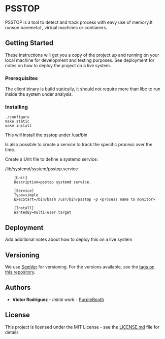 # PSSTOP

PSSTOP is a tool to detect and track process with eavy use of memory.It runson
baremetal , virtual machines or contianers.

## Getting Started

These instructions will get you a copy of the project up and running on your
local machine for development and testing purposes. See deployment for notes on
how to deploy the project on a live system.

### Prerequisites

The client binary is build statically, it should not require more than libc to
run inside the system under analysis.

### Installing


```
./configure
make static
make install
```

This will install the psstop under /usr/bin

Is also possible to create a service to track the specific process over the
time.

Create a Unit file to define a systemd service:

/lib/systemd/system/psstop.service

```
    [Unit]
    Description=psstop systemd service.

    [Service]
    Type=simple
    ExecStart=/bin/bash /usr/bin/psstop -p <process name to monitor>

    [Install]
    WantedBy=multi-user.target
```


## Deployment

Add additional notes about how to deploy this on a live system

## Versioning

We use [SemVer](http://semver.org/) for versioning. For the versions available,
see the [tags on this repository](https://github.com/your/project/tags). 

## Authors

* **Victor Rodriguez** - *Initial work* - [PurpleBooth](https://github.com/VictorRodriguez)

## License

This project is licensed under the MIT License - see the [LICENSE.md](LICENSE.md) file for details


